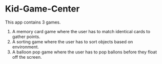 # Kid-Game-Center

This app contains 3 games. 
1) A memory card game where the user has to match identical cards to gather points.
2) A sorting game where the user has to sort objects based on environment.
3) A balloon pop game where the user has to pop ballons before they float off the screen.
